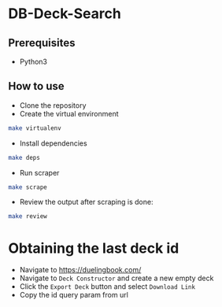 # DB-Deck-Search

## Prerequisites
- Python3

## How to use
- Clone the repository
- Create the virtual environment
```bash
make virtualenv
```
- Install dependencies
```bash
make deps
```
- Run scraper
```bash
make scrape
```
- Review the output after scraping is done:
```bash
make review
```

# Obtaining the last deck id
- Navigate to https://duelingbook.com/
- Navigate to `Deck Constructor` and create a new empty deck
- Click the `Export Deck` button and select `Download Link`
- Copy the id query param from url

